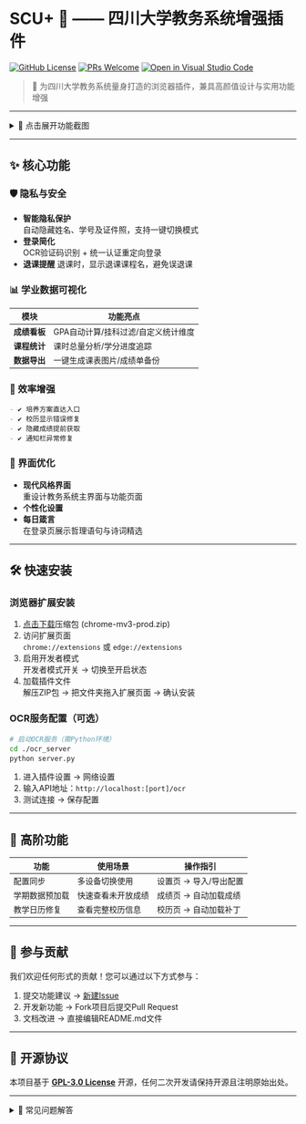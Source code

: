 # SCU+ 🎯 —— 四川大学教务系统增强插件

[![GitHub License](https://img.shields.io/badge/License-GPL3.0-green)](https://github.com/your-repo/scu-plus/blob/main/LICENSE) 
[![PRs Welcome](https://img.shields.io/badge/PRs-Welcome-brightgreen)](https://github.com/your-repo/scu-plus/pulls) 
[![Open in Visual Studio Code](https://img.shields.io/badge/Open%20in-VSCode-blue?logo=visualstudiocode)](https://github.dev/your-repo/scu-plus)

> 🌈 为四川大学教务系统量身打造的浏览器插件，兼具高颜值设计与实用功能增强

---

<details>
<summary>📸 点击展开功能截图</summary>

### 🖼 界面美化组
| 主页焕新                        | 隐私保护                        | 每日箴言                        |
| ------------------------------- | ------------------------------- | ------------------------------- |
| ![主页美化](./SHOW_IMAGE/5.png) | ![隐私保护](./SHOW_IMAGE/4.png) | ![每日箴言](./SHOW_IMAGE/7.png) |

### 📊 数据分析组
| 成绩分析                        | 课程统计                        |
| ------------------------------- | ------------------------------- |
| ![成绩分析](./SHOW_IMAGE/2.png) | ![课表统计](./SHOW_IMAGE/1.png) |

### ⚙️ 功能细节组
| 挂科过滤                        | GPA/挂科数定制                 |
| ------------------------------- | ------------------------------ |
| ![挂科过滤](./SHOW_IMAGE/3.png) | ![GPA定制](./SHOW_IMAGE/9.png) |

</details>


---

## ✨ 核心功能

### 🛡️ 隐私与安全
- **智能隐私保护**  
  自动隐藏姓名、学号及证件照，支持一键切换模式
- **登录简化**  
  OCR验证码识别 + 统一认证重定向登录
- **退课提醒**
  退课时，显示退课课程名，避免误退课

### 📊 学业数据可视化
| 模块         | 功能亮点                            |
| ------------ | ----------------------------------- |
| **成绩看板** | GPA自动计算/挂科过滤/自定义统计维度 |
| **课程统计** | 课时总量分析/学分进度追踪           |
| **数据导出** | 一键生成课表图片/成绩单备份         |

### 🚀 效率增强
```markdown
- ✔️ 培养方案直达入口
- ✔️ 校历显示错误修复
- ✔️ 隐藏成绩提前获取
- ✔️ 通知栏异常修复
```

### 🌈 界面优化
- **现代风格界面**  
  重设计教务系统主界面与功能页面
- **个性化设置**  
- **每日箴言**  
  在登录页展示哲理语句与诗词精选

---

## 🛠️ 快速安装

### 浏览器扩展安装
1. [点击下载](https://cnb.cool/The-Brotherhood-of-SCU/scu-plus/-/releases)压缩包 (chrome-mv3-prod.zip)
2. 访问扩展页面  
   `chrome://extensions` 或 `edge://extensions`
3. 启用开发者模式  
   <kbd>开发者模式开关</kbd> → 切换至开启状态
4. 加载插件文件  
   解压ZIP包 → 把文件夹拖入扩展页面 → 确认安装

### OCR服务配置（可选）
```bash
# 启动OCR服务（需Python环境）
cd ./ocr_server
python server.py
```
1. 进入插件设置 → 网络设置
2. 输入API地址：`http://localhost:[port]/ocr`
3. 测试连接 → 保存配置

---

## 🌟 高阶功能

| 功能           | 使用场景           | 操作指引               |
| -------------- | ------------------ | ---------------------- |
| 配置同步       | 多设备切换使用     | 设置页 → 导入/导出配置 |
| 学期数据预加载 | 快速查看未开放成绩 | 成绩页 → 自动加载成绩  |
| 教学日历修复   | 查看完整校历信息   | 校历页 → 自动加载补丁  |

---

## 🤝 参与贡献

我们欢迎任何形式的贡献！您可以通过以下方式参与：
1. 提交功能建议 → [新建Issue](https://cnb.cool/The-Brotherhood-of-SCU/scu-plus/-/issues)
2. 开发新功能 → Fork项目后提交Pull Request
3. 文档改进 → 直接编辑README.md文件

---

## 📜 开源协议

本项目基于 **[GPL-3.0 License](./LICENSE)** 开源，任何二次开发请保持开源且注明原始出处。

---

<details>
<summary>📌 常见问题解答</summary>

**Q：为什么需要OCR服务？**  

- A：用于自动识别统一认证登录的验证码，服务端代码已包含在`ocr_server`目录

**Q：插件数据会上传服务器吗？**  

- A：所有数据处理均在本地完成，不存在数据上传行为

**Q：如何彻底卸载插件？**  

- A：浏览器扩展页面 → 移除插件 → 清除缓存数据

</details>
